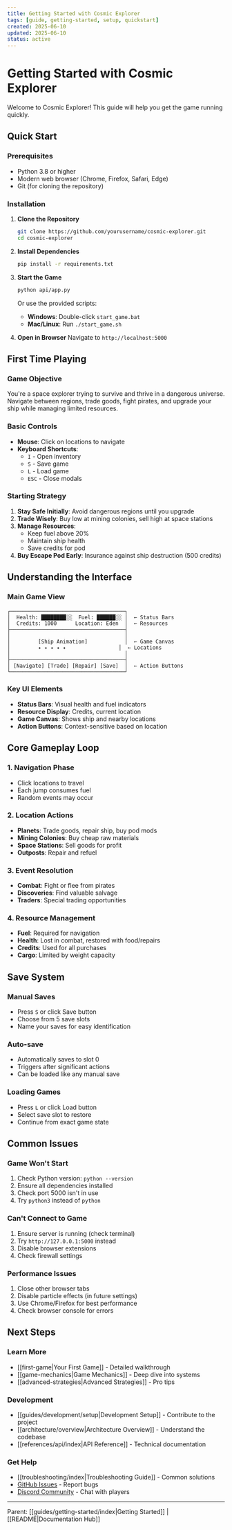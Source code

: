 ```yaml
---
title: Getting Started with Cosmic Explorer
tags: [guide, getting-started, setup, quickstart]
created: 2025-06-10
updated: 2025-06-10
status: active
---
```


# Getting Started with Cosmic Explorer

Welcome to Cosmic Explorer! This guide will help you get the game running quickly.

## Quick Start

### Prerequisites
- Python 3.8 or higher
- Modern web browser (Chrome, Firefox, Safari, Edge)
- Git (for cloning the repository)

### Installation

1. **Clone the Repository**
   ```bash
   git clone https://github.com/yourusername/cosmic-explorer.git
   cd cosmic-explorer
   ```

2. **Install Dependencies**
   ```bash
   pip install -r requirements.txt
   ```

3. **Start the Game**
   ```bash
   python api/app.py
   ```
   
   Or use the provided scripts:
   - **Windows**: Double-click `start_game.bat`
   - **Mac/Linux**: Run `./start_game.sh`

4. **Open in Browser**
   Navigate to `http://localhost:5000`

## First Time Playing

### Game Objective
You're a space explorer trying to survive and thrive in a dangerous universe. Navigate between regions, trade goods, fight pirates, and upgrade your ship while managing limited resources.

### Basic Controls
- **Mouse**: Click on locations to navigate
- **Keyboard Shortcuts**:
  - `I` - Open inventory
  - `S` - Save game
  - `L` - Load game
  - `ESC` - Close modals

### Starting Strategy
1. **Stay Safe Initially**: Avoid dangerous regions until you upgrade
2. **Trade Wisely**: Buy low at mining colonies, sell high at space stations
3. **Manage Resources**: 
   - Keep fuel above 20%
   - Maintain ship health
   - Save credits for pod
4. **Buy Escape Pod Early**: Insurance against ship destruction (500 credits)

## Understanding the Interface

### Main Game View
```
┌─────────────────────────────────────┐
│  Health: ████████░░  Fuel: ██████░░ │  ← Status Bars
│  Credits: 1000      Location: Eden  │  ← Resources
├─────────────────────────────────────┤
│                                     │
│         [Ship Animation]            │  ← Game Canvas
│         ✦ ✦ ✦ ✦ ✦                 │  ← Locations
│                                     │
├─────────────────────────────────────┤
│ [Navigate] [Trade] [Repair] [Save]  │  ← Action Buttons
└─────────────────────────────────────┘
```

### Key UI Elements
- **Status Bars**: Visual health and fuel indicators
- **Resource Display**: Credits, current location
- **Game Canvas**: Shows ship and nearby locations
- **Action Buttons**: Context-sensitive based on location

## Core Gameplay Loop

### 1. Navigation Phase
- Click locations to travel
- Each jump consumes fuel
- Random events may occur

### 2. Location Actions
- **Planets**: Trade goods, repair ship, buy pod mods
- **Mining Colonies**: Buy cheap raw materials
- **Space Stations**: Sell goods for profit
- **Outposts**: Repair and refuel

### 3. Event Resolution
- **Combat**: Fight or flee from pirates
- **Discoveries**: Find valuable salvage
- **Traders**: Special trading opportunities

### 4. Resource Management
- **Fuel**: Required for navigation
- **Health**: Lost in combat, restored with food/repairs
- **Credits**: Used for all purchases
- **Cargo**: Limited by weight capacity

## Save System

### Manual Saves
- Press `S` or click Save button
- Choose from 5 save slots
- Name your saves for easy identification

### Auto-save
- Automatically saves to slot 0
- Triggers after significant actions
- Can be loaded like any manual save

### Loading Games
- Press `L` or click Load button
- Select save slot to restore
- Continue from exact game state

## Common Issues

### Game Won't Start
1. Check Python version: `python --version`
2. Ensure all dependencies installed
3. Check port 5000 isn't in use
4. Try `python3` instead of `python`

### Can't Connect to Game
1. Ensure server is running (check terminal)
2. Try `http://127.0.0.1:5000` instead
3. Disable browser extensions
4. Check firewall settings

### Performance Issues
1. Close other browser tabs
2. Disable particle effects (in future settings)
3. Use Chrome/Firefox for best performance
4. Check browser console for errors

## Next Steps

### Learn More
- [[first-game|Your First Game]] - Detailed walkthrough
- [[game-mechanics|Game Mechanics]] - Deep dive into systems
- [[advanced-strategies|Advanced Strategies]] - Pro tips

### Development
- [[guides/development/setup|Development Setup]] - Contribute to the project
- [[architecture/overview|Architecture Overview]] - Understand the codebase
- [[references/api/index|API Reference]] - Technical documentation

### Get Help
- [[troubleshooting/index|Troubleshooting Guide]] - Common solutions
- [GitHub Issues](https://github.com/cosmic-explorer/issues) - Report bugs
- [Discord Community](#) - Chat with players

---

Parent: [[guides/getting-started/index|Getting Started]] | [[README|Documentation Hub]]
